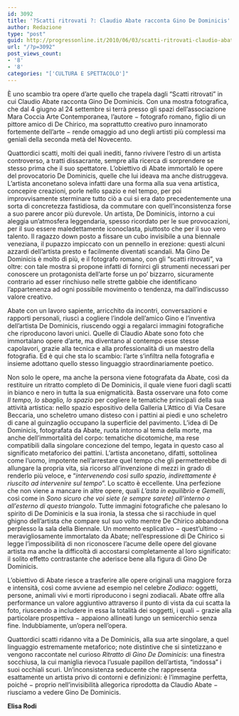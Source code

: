 ```yaml
---
id: 3092
title: '?Scatti ritrovati ?: Claudio Abate racconta Gino De Dominicis'
author: Redazione
type: "post"
guid: http://progressonline.it/2010/06/03/scatti-ritrovati-claudio-abate-racconta-gino-de-dominicis/
url: "/?p=3092"
post_views_count:
- '8'
- '8'
categories: "['CULTURA E SPETTACOLO']"
---
```


È uno scambio tra opere d’arte quello che trapela dagli “Scatti ritrovati” in cui Claudio Abate racconta Gino De Dominicis. Con una mostra fotografica, che dal 4 giugno al 24 settembre si terrà presso gli spazi dell’associazione Mara Coccia Arte Contemporanea, l’autore − fotografo romano, figlio di un pittore amico di De Chirico, ma soprattutto creativo puro innamorato fortemente dell’arte − rende omaggio ad uno degli artisti più complessi ma geniali della seconda metà del Novecento.

Quattordici scatti, molti dei quali inediti, fanno rivivere l’estro di un artista controverso, a tratti dissacrante, sempre alla ricerca di sorprendere se stesso prima che il suo spettatore. L’obiettivo di Abate immortalò le opere del provocatorio De Dominicis, quelle che lui ideava ma anche distruggeva. L’artista anconetano soleva infatti dare una forma alla sua vena artistica, concepire creazioni, porle nello spazio e nel tempo, per poi improvvisamente sterminare tutto ciò a cui si era dato precedentemente una sorta di concretezza fastidiosa, da commutare con quell’inconsistenza forse a suo parere ancor più durevole. Un artista, De Dominicis, intorno a cui aleggia un’atmosfera leggendaria, spesso ricordato per le sue provocazioni, per il suo essere maledettamente iconoclasta, piuttosto che per il suo vero talento. Il ragazzo down posto a fissare un cubo invisibile a una biennale veneziana, il pupazzo impiccato con un pennello in erezione: questi alcuni azzardi dell’artista presto e facilmente diventati scandali. Ma Gino De Dominicis è molto di più, e il fotografo romano, con gli “scatti ritrovati”, va oltre: con tale mostra si propone infatti di fornirci gli strumenti necessari per conoscere un protagonista dell’arte forse un po’ bizzarro, sicuramente contrario ad esser rinchiuso nelle strette gabbie che identificano l’appartenenza ad ogni possibile movimento o tendenza, ma dall’indiscusso valore creativo.

Abate con un lavoro sapiente, arricchito da incontri, conversazioni e rapporti personali, riuscì a cogliere l’indole dell’amico Gino e l’inventiva dell’artista De Dominicis, riuscendo oggi a regalarci immagini fotografiche che riproducono lavori unici. Quelle di Claudio Abate sono foto che immortalano opere d’arte, ma diventano al contempo esse stesse capolavori, grazie alla tecnica e alla professionalità di un maestro della fotografia. Ed è qui che sta lo scambio: l’arte s’infiltra nella fotografia e insieme adottano quello stesso linguaggio straordinariamente poetico.

Non solo le opere, ma anche la persona viene fotografata da Abate, così da restituire un ritratto completo di De Dominicis, il quale viene fuori dagli scatti in bianco e nero in tutta la sua enigmaticità. Basta osservare una foto come *Il tempo, lo sbaglio, lo spazio* per cogliere le tematiche principali della sua attività artistica: nello spazio espositivo della Galleria L’Attico di Via Cesare Beccaria, uno scheletro umano disteso con i pattini ai piedi e uno scheletro di cane al guinzaglio occupano la superficie del pavimento. L’idea di De Dominicis, fotografata da Abate, ruota intorno al tema della morte, ma anche dell’immortalità del corpo: tematiche dicotomiche, ma rese compatibili dalla singolare concezione del tempo, legata in questo caso al significato metaforico dei pattini. L’artista anconetano, difatti, sottolinea come l’uomo, impotente nell’arrestare quel tempo che gli permetterebbe di allungare la propria vita, sia ricorso all’invenzione di mezzi in grado di renderlo più veloce, e “*intervenendo così sullo spazio, indirettamente è riuscito ad intervenire sul tempo*”. Lo scatto è eccellente. Una perfezione che non viene a mancare in altre opere, quali *L’asta in equilibrio* e *Gemelli*, così come in *Sono sicuro che voi siete (e sempre sarete) all’interno o all’esterno di questo triangolo*. Tutte immagini fotografiche che palesano lo spirito di De Dominicis e la sua ironia, la stessa che si racchiude in quel ghigno dell’artista che compare sul suo volto mentre De Chirico abbandona perplesso la sala della Biennale. Un momento esplicativo − quest’ultimo − meravigliosamente immortalato da Abate; nell’espressione di De Chirico si legge l’impossibilità di non riconoscere l’acume delle opere del giovane artista ma anche la difficoltà di accostarsi completamente al loro significato: il solito effetto contrastante che aderisce bene alla figura di Gino De Dominicis.

L’obiettivo di Abate riesce a trasferire alle opere originali una maggiore forza e intensità, così come avviene ad esempio nel celebre *Zodiaco*: oggetti, persone, animali vivi e morti riproducono i segni zodiacali. Abate offre alla performance un valore aggiuntivo attraverso il punto di vista da cui scatta la foto, riuscendo a includere in essa la totalità dei soggetti, i quali − grazie alla particolare prospettiva − appaiono allineati lungo un semicerchio senza fine. Indubbiamente, un’opera nell’opera.

Quattordici scatti ridanno vita a De Dominicis, alla sua arte singolare, a quel linguaggio estremamente metaforico; note distintive che si sintetizzano e vengono raccontate nel curioso *Ritratto di Gino De Dominicis*: una finestra socchiusa, la cui maniglia rievoca l’usuale papillon dell’artista, “indossa” i suoi occhiali scuri. Un’inconsistenza seducente che rappresenta esattamente un artista privo di contorni e definizioni: è l’immagine perfetta, poiché − proprio nell’invisibilità allegorica riprodotta da Claudio Abate − riusciamo a vedere Gino De Dominicis.

**Elisa Rodi**